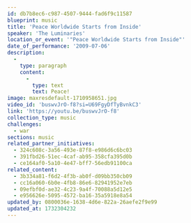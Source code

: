 ```yaml
---
id: db7b8ec6-c987-4507-9444-fad6f9c11587
blueprint: music
title: 'Peace Worldwide Starts from Inside'
speaker: 'The Luminaries'
location_or_event: '"Peace Worldwide Starts from Inside"'
date_of_performance: '2009-07-06'
description:
  -
    type: paragraph
    content:
      -
        type: text
        text: Peace!
image: maxresdefault-1710958651.jpg
video_id: 'buswvJrO-f8?si=U69FgyDfTyBvnkC3'
link: 'https://youtu.be/buswvJrO-f8'
collection_type: music
challenges:
  - war
sections: music
related_partner_initiatives:
  - 324c608c-3a56-493e-87f8-e986d6c6bc03
  - 391fbd26-51ec-4caf-ab95-358cfa395d0b
  - ce164af0-5a10-4e47-bff7-56edb91100ca
related_content:
  - 3b334a81-f6d2-4f3b-ab0f-d09bb350cb09
  - cc16a060-6b0e-4fb8-86e6-82941952e7eb
  - 09efbf0d-ae32-4c23-9a4f-70088a5d12e5
  - e956626e-5095-4572-ba16-35a5918e8a54
updated_by: 0800036e-1638-4d6e-822a-26aefe2f9e99
updated_at: 1732304232
---
```

